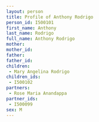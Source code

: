 ```yaml
---
layout: person
title: Profile of Anthony Rodrigo
person_id: I500101
first_name: Anthony
last_name: Rodrigo
full_name: Anthony Rodrigo
mother: 
mother_id: 
father: 
father_id: 
children:
 - Mary Angelina Rodrigo
children_ids:
 - I500102
partners:
 - Rose Maria Anandappa
partner_ids:
 - I500099
sex: M
---
```



